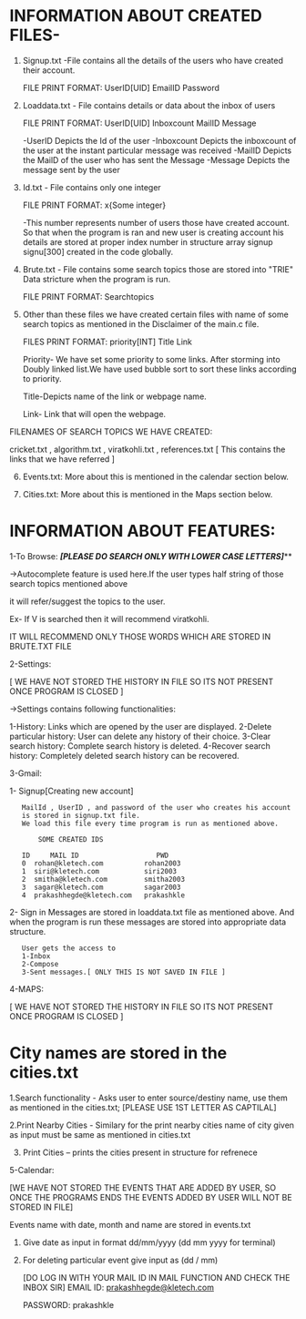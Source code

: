 # INFORMATION ABOUT CREATED FILES-


1. Signup.txt -File contains all the details of the users who have 
   created their account.
  
   FILE PRINT FORMAT:    UserID[UID]    EmailID    Password

2. Loaddata.txt - File contains details or data about the inbox of users
 
   FILE PRINT FORMAT:    UserID[UID]    Inboxcount    MailID  Message  
 
   -UserID Depicts the Id of the user 
   -Inboxcount Depicts the inboxcount of the user at the instant 
    particular message was received
   -MailID Depicts the MailD of the user who has sent the Message
   -Message Depicts the message sent by the user

3. Id.txt - File contains only one integer
  
   FILE PRINT FORMAT: x{Some integer}
   
   -This number represents number of users those have created account. So
    that when the program is 
    ran and new user is creating account his details are stored at proper
    index number in structure
    array signup signu[300] created in the code globally.

4. Brute.txt - File contains some search topics those are stored into "TRIE"
   Data stricture when the program is run.
   
   FILE PRINT FORMAT: Searchtopics
   
5. Other than these files we have created certain files with name of some 
   search topics as mentioned in the Disclaimer of the main.c file.
  
   FILES PRINT FORMAT: priority[INT]
                       Title
                       Link

   Priority- We have set some priority to some links. After storming into 
   Doubly    linked list.We have used bubble sort to sort these links 
   according to priority.
  
   Title-Depicts name of the link or webpage name.
  
   Link- Link that will open the webpage.
 
   
FILENAMES OF SEARCH TOPICS WE HAVE CREATED: 

cricket.txt , algorithm.txt , viratkohli.txt , references.txt [ This contains the links that we have referred ]

6.  Events.txt: More about this is mentioned in the calendar section below.

7.  Cities.txt: More about this is mentioned in the Maps section below.
  

# INFORMATION ABOUT FEATURES:

1-To Browse:
*************[PLEASE DO SEARCH ONLY WITH LOWER CASE LETTERS]***************
  
 ->Autocomplete feature is used here.If the user types half string of those 
   search topics mentioned above
 
 it will refer/suggest the topics to the user.
  
 Ex- If V is searched then it will recommend viratkohli.
   
 IT WILL RECOMMEND ONLY THOSE WORDS WHICH ARE STORED IN BRUTE.TXT FILE

2-Settings:

[ WE HAVE NOT STORED THE HISTORY IN FILE SO ITS NOT PRESENT ONCE PROGRAM IS CLOSED ]
  

 ->Settings contains following functionalities:
   
   1-History: Links which are opened by the user are displayed.
   2-Delete particular history: User can delete any history of their choice.
   3-Clear search history: Complete search history is deleted.
   4-Recover search history: Completely deleted search history 
     can be recovered.

3-Gmail: 
   
    
   1- Signup[Creating new account]
       
       MailId , UserID , and password of the user who creates his account 
       is stored in signup.txt file.
       We load this file every time program is run as mentioned above.
            
           SOME CREATED IDS

       ID     MAIL ID                   PWD
       0  rohan@kletech.com          rohan2003
       1  siri@kletech.com           siri2003
       2  smitha@kletech.com         smitha2003
       3  sagar@kletech.com          sagar2003
       4  prakashhegde@kletech.com   prakashkle



   2- Sign in 
       Messages are stored in loaddata.txt file as mentioned above. And
       when the program is run these 
       messages are stored into appropriate data structure.
       
       User gets the access to 
       1-Inbox
       2-Compose 
       3-Sent messages.[ ONLY THIS IS NOT SAVED IN FILE ]

4-MAPS:

[ WE HAVE NOT STORED THE HISTORY IN FILE SO ITS NOT PRESENT ONCE PROGRAM IS CLOSED ]

# City names are stored in the cities.txt 

1.Search functionality - Asks user to enter source/destiny name, use   them as mentioned in the cities.txt;
[PLEASE USE 1ST LETTER AS CAPTILAL]

2.Print Nearby Cities - Similary for the print nearby cities name of city given as input must be same as mentioned in cities.txt 

3. Print Cities – prints the cities present in structure for refrenece


5-Calendar:

[WE HAVE NOT STORED THE EVENTS THAT ARE ADDED BY USER, SO ONCE THE PROGRAMS ENDS THE EVENTS ADDED BY USER WILL NOT BE STORED IN FILE]


 Events name with date, month and name are stored in events.txt

1.	Give date as input in format dd/mm/yyyy (dd mm yyyy for terminal)  

2.	 For deleting particular event give input as (dd / mm) 

  
      [DO LOG IN WITH YOUR MAIL ID IN MAIL FUNCTION  AND CHECK THE INBOX SIR]
      EMAIL ID: prakashhegde@kletech.com 
       
      PASSWORD: prakashkle
